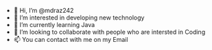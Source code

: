 - 👋 Hi, I’m @mdraz242
- 👀 I’m interested in developing new technology
- 🌱 I’m currently learning Java
- 💞️ I’m looking to collaborate with people who are intersted in Coding
- 📫 You can contact with me on my Email

<!---
mdraz242/mdraz242 is a ✨ special ✨ repository because its `README.md` (this file) appears on your GitHub profile.
You can click the Preview link to take a look at your changes.
--->
